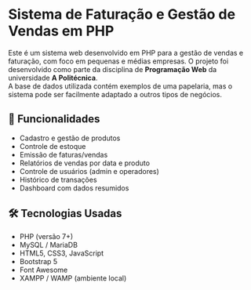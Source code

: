 # Sistema de Faturação e Gestão de Vendas em PHP

Este é um sistema web desenvolvido em PHP para a gestão de vendas e faturação, com foco em pequenas e médias empresas. O projeto foi desenvolvido como parte da disciplina de **Programação Web** da universidade **A Politécnica**.  
A base de dados utilizada contém exemplos de uma papelaria, mas o sistema pode ser facilmente adaptado a outros tipos de negócios.

## 🚀 Funcionalidades

- Cadastro e gestão de produtos
- Controle de estoque
- Emissão de faturas/vendas
- Relatórios de vendas por data e produto
- Controle de usuários (admin e operadores)
- Histórico de transações
- Dashboard com dados resumidos

## 🛠️ Tecnologias Usadas

- PHP (versão 7+)
- MySQL / MariaDB
- HTML5, CSS3, JavaScript
- Bootstrap 5
- Font Awesome
- XAMPP / WAMP (ambiente local)

